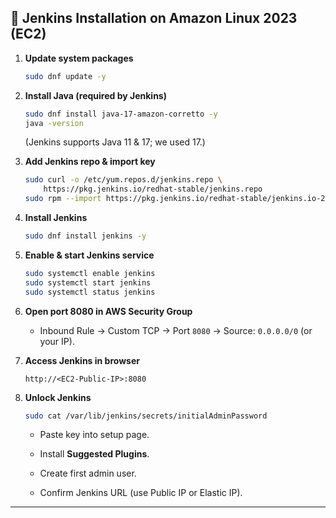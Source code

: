 ## 🔹 Jenkins Installation on Amazon Linux 2023 (EC2)

1.  **Update system packages**
    
    ```bash
    sudo dnf update -y
    ```
    
2.  **Install Java (required by Jenkins)**
    
    ```bash
    sudo dnf install java-17-amazon-corretto -y
    java -version
    ```
    
    (Jenkins supports Java 11 & 17; we used 17.)
    
3.  **Add Jenkins repo & import key**
    
    ```bash
    sudo curl -o /etc/yum.repos.d/jenkins.repo \
        https://pkg.jenkins.io/redhat-stable/jenkins.repo
    sudo rpm --import https://pkg.jenkins.io/redhat-stable/jenkins.io-2023.key
    ```
    
4.  **Install Jenkins**
    
    ```bash
    sudo dnf install jenkins -y
    ```
    
5.  **Enable & start Jenkins service**
    
    ```bash
    sudo systemctl enable jenkins
    sudo systemctl start jenkins
    sudo systemctl status jenkins
    ```
    
6.  **Open port 8080 in AWS Security Group**
    
    - Inbound Rule → Custom TCP → Port `8080` → Source: `0.0.0.0/0` (or your IP).
7.  **Access Jenkins in browser**
    
    ```
    http://<EC2-Public-IP>:8080
    ```
    
8.  **Unlock Jenkins**
    
    ```bash
    sudo cat /var/lib/jenkins/secrets/initialAdminPassword
    ```
    
    - Paste key into setup page.
        
    - Install **Suggested Plugins**.
        
    - Create first admin user.
        
    - Confirm Jenkins URL (use Public IP or Elastic IP).
        

* * *

&nbsp;